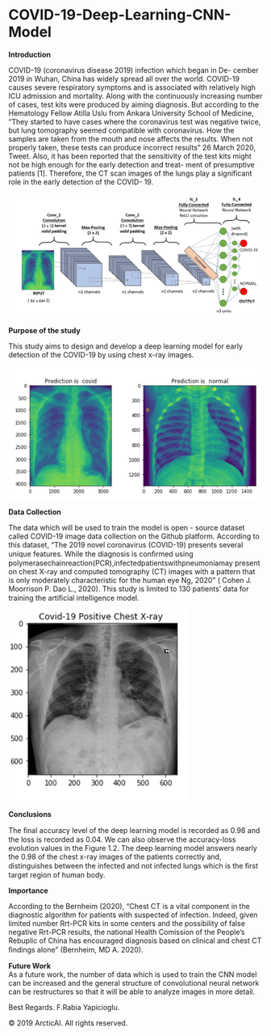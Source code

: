 # COVID-19-Deep-Learning-CNN-Model
**Introduction**

COVID-19 (coronavirus disease 2019) infection which began in De- cember 2019 in Wuhan, China has widely spread all over the world. 
COVID-19 causes severe respiratory symptoms and is associated with relatively high ICU admission and mortality. 
Along with the continuously increasing number of cases, test kits were produced by aiming diagnosis. But according to the Hematology Fellow Atilla Uslu from Ankara University 
School of Medicine, “They started to have cases where the coronavirus test was negative twice, but lung tomography seemed compatible with coronavirus. 
How the samples are taken from the mouth and nose affects the results. When not properly taken, these tests can produce incorrect results” 26 March 2020, Tweet.
Also, it has been reported that the sensitivity of the test kits might not be high enough for the early detection and treat- ment of presumptive patients [1]. 
Therefore, the CT scan images of the lungs play a significant role in the early detection of the COVID- 19.

![alt text](structure.png)

**Purpose of the study**<br>


This study aims to design and develop a deep learning model for early detection of the COVID-19 by using chest x-ray images.

![alt text](xray.png)

**Data Collection**<br>


The data which will be used to train the model is open - source dataset called COVID-19 image data collection on the Github platform. 
According to this dataset, “The 2019 novel coronavirus (COVID-19) presents several unique features.
While the diagnosis is conﬁrmed using polymerasechainreaction(PCR),infectedpatientswithpneumoniamay present on chest X-ray and computed 
tomography (CT) images with a pattern that is only moderately characteristic for the human eye Ng, 2020” ( Cohen J. Moorrison P. Dao L., 2020). 
This study is limited to 130 patients’ data for training the artiﬁcial intelligence model. 

![alt text](covid19.png)

**Conclusions**<br>


The ﬁnal accuracy level of the deep learning model is recorded as 0.98 and the loss is recorded as 0.04.
We can also observe the accuracy-loss evolution values in the Figure 1.2. The deep learning model answers nearly the 0.98 of the 
chest x-ray images of the patients correctly and, distinguishes between the infected and not infected lungs which is the ﬁrst target region of human body.

**Importance**<br>


According to the Bernheim (2020), “Chest CT is a vital component in the diagnostic algorithm for patients with suspected of infection. 
Indeed, given limited number Rrt-PCR kits in some centers and the possibility of false negative Rrt-PCR results,
the national Health Comission of the People’s Rebuplic of China has encouraged diagnosis based on clinical and chest CT ﬁndings alone” (Bernheim, MD A. 2020).

**Future Work**<br>
As a future work, the number of data which is used to train the CNN model can be increased and the general structure of convolutional neural 
network can be restructures so that it will be able to analyze images in more detail.

Best Regards.
F.Rabia Yapicioglu.

© 2019 ArcticAI. All rights reserved.
